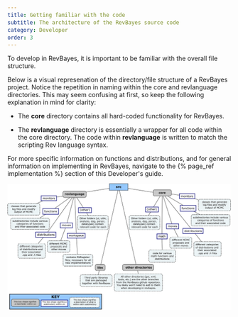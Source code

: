 ```yaml
---
title: Getting familiar with the code
subtitle: The architecture of the RevBayes source code 
category: Developer
order: 3
---
```


To develop in RevBayes, it is important to be familiar with the overall file structure.

Below is a visual represenation of the directory/file structure of a RevBayes project.
Notice the repetition in naming within the core and revlanguage directories. This may seem confusing at first, so keep the following explanation in mind for clarity:

 * The **core** directory contains all hard-coded functionality for RevBayes.
 
 * The **revlanguage** directory is essentially a wrapper for all code within the core directory. The code within **revlanguage** is written to match the scripting Rev language syntax.

For more specific information on functions and distributions, and for general information on implementing in RevBayes, navigate to the {% page_ref implementation %} section of this Developer's guide.

<a href="RB_structure_map.jpg">
<img src="RB_structure_map.jpg">
</a>
 
<!-- ## DAG Nodes

Define/explain what a DAG node is here -->
